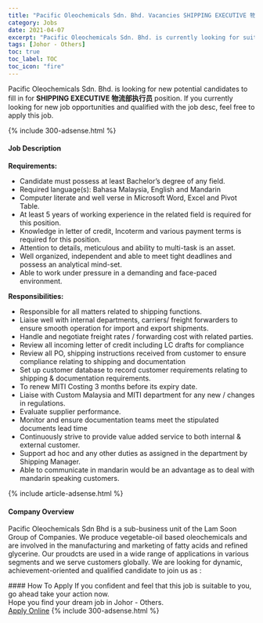 ```yaml
---
title: "Pacific Oleochemicals Sdn. Bhd. Vacancies SHIPPING EXECUTIVE 物流部执行员" 
category: Jobs 
date: 2021-04-07 
excerpt: "Pacific Oleochemicals Sdn. Bhd. is currently looking for suitable person to fill in the SHIPPING EXECUTIVE 物流部执行员 which based in Johor - Others" 
tags: [Johor - Others] 
toc: true 
toc_label: TOC 
toc_icon: "fire" 
--- 
```


<p>Pacific Oleochemicals Sdn. Bhd. is looking for new potential candidates to fill in for <b>SHIPPING EXECUTIVE 物流部执行员</b> position. If you currently looking for new job opportunities and qualified with the job desc, feel free to apply this job.
</p>{% include 300-adsense.html %} 
<div><div><h4>Job Description</h4></div><div><div><span><div><p><strong>Requirements:</strong></p><ul><li>Candidate must possess at least Bachelor&#8217;s degree of any field.</li><li>Required language(s): Bahasa Malaysia, English and Mandarin</li><li>Computer literate and well verse in Microsoft Word, Excel and Pivot Table.</li><li>At least 5 years of working experience in the related field is required for this position.</li><li>Knowledge in letter of credit, Incoterm and various payment terms is required for this position.</li><li>Attention to details, meticulous and ability to multi-task is an asset.</li><li>Well organized, independent and able to meet tight deadlines and possess an analytical mind-set.</li><li>Able to work under pressure in a demanding and face-paced environment.</li></ul><p><strong>Responsibilities:</strong></p><ul><li>Responsible for all matters related to shipping functions.</li><li>Liaise well with internal departments, carriers/ freight forwarders to ensure smooth operation for import and export shipments.</li><li>Handle and negotiate freight rates / forwarding cost with related parties.</li><li>Review all incoming letter of credit including LC drafts for compliance</li><li>Review all PO, shipping instructions received from customer to ensure compliance relating to shipping and documentation</li><li>Set up customer database to record customer requirements relating to shipping &amp; documentation requirements.</li><li>To renew MITI Costing 3 months before its expiry date.</li><li>Liaise with Custom Malaysia and MITI department for any new / changes in regulations.</li><li>Evaluate supplier performance.</li><li>Monitor and ensure documentation teams meet the stipulated documents lead time</li><li>Continuously strive to provide value added service to both internal &amp; external customer.</li><li>Support ad hoc and any other duties as assigned in the department by Shipping Manager.</li><li>Able to communicate&#160;in mandarin would be an advantage as to deal with mandarin speaking customers.</li></ul></div></span></div></div></div> 
{% include article-adsense.html %} 
<div><div><h4>Company Overview</h4></div><div><div><span><div><p>Pacific Oleochemicals Sdn Bhd is a sub-business unit of the Lam Soon Group of Companies. We produce vegetable-oil based oleochemicals and are involved in the manufacturing and marketing of fatty acids and refined glycerine. Our proudcts are used in a wide range of applications in various segments and we serve customers globally. We are looking for dynamic, achievement-oriented and qualified candidate to join us as :</p></div></span></div></div></div> 
#### How To Apply 
If you confident and feel that this job is suitable to you, go ahead take your action now. <br/> 
Hope you find your dream job in Johor - Others. <br/> 
<a href="https://www.jobstreet.com.my/en/job/shipping-executive-物流部执行员-4528369?jobId=jobstreet-my-job-4528369&" class="btn btn--info" target="_blank" rel="nofollow noopenner">Apply Online</a> 
{% include 300-adsense.html %} 